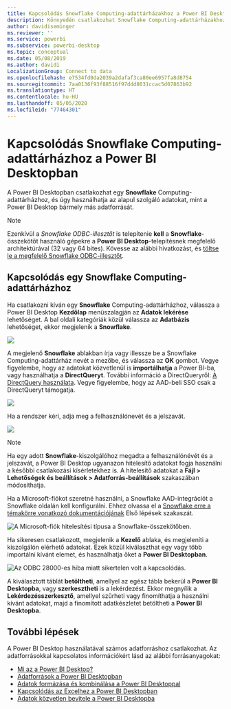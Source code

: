 ```yaml
---
title: Kapcsolódás Snowflake Computing-adattárházakhoz a Power BI Desktopban
description: Könnyedén csatlakozhat Snowflake Computing-adattárházakhoz, és használhatja a bennük tárolt adatokat a Power BI Desktopban
author: davidiseminger
ms.reviewer: ''
ms.service: powerbi
ms.subservice: powerbi-desktop
ms.topic: conceptual
ms.date: 05/08/2019
ms.author: davidi
LocalizationGroup: Connect to data
ms.openlocfilehash: e7534fd0da2039a2dafaf3ca80ee6957fa8d8754
ms.sourcegitcommit: 7aa0136f93f88516f97ddd8031ccac5d07863b92
ms.translationtype: HT
ms.contentlocale: hu-HU
ms.lasthandoff: 05/05/2020
ms.locfileid: "77464301"
---
```

# <a name="connect-to-a-snowflake-computing-warehouse-in-power-bi-desktop"></a>Kapcsolódás Snowflake Computing-adattárházhoz a Power BI Desktopban
A Power BI Desktopban csatlakozhat egy **Snowflake** Computing-adattárházhoz, és úgy használhatja az alapul szolgáló adatokat, mint a Power BI Desktop bármely más adatforrását. 

> [!NOTE]
> Ezenkívül a *Snowflake ODBC-illesztőt* is telepítenie **kell** a **Snowflake**-összekötőt használó gépekre a **Power BI Desktop**-telepítésnek megfelelő architektúrával (32 vagy 64 bites). Kövesse az alábbi hivatkozást, és [töltse le a megfelelő Snowflake ODBC-illesztőt](https://go.microsoft.com/fwlink/?LinkID=823762).
> 
> 

## <a name="connect-to-a-snowflake-computing-warehouse"></a>Kapcsolódás egy Snowflake Computing-adattárházhoz
Ha csatlakozni kíván egy **Snowflake** Computing-adattárházhoz, válassza a Power BI Desktop **Kezdőlap** menüszalagján az **Adatok lekérése** lehetőséget. A bal oldali kategóriák közül válassza az **Adatbázis** lehetőséget, ekkor megjelenik a **Snowflake**.

![](media/desktop-connect-snowflake/connect-snowflake-2b.png)

A megjelenő **Snowflake** ablakban írja vagy illessze be a Snowflake Computing-adattárház nevét a mezőbe, és válassza az **OK** gombot. Vegye figyelembe, hogy az adatokat közvetlenül is **importálhatja** a Power BI-ba, vagy használhatja a **DirectQueryt**. További információ a DirectQueryről: [A DirectQuery használata](desktop-use-directquery.md). Vegye figyelembe, hogy az AAD-beli SSO csak a DirectQueryt támogatja.

![](media/desktop-connect-snowflake/connect-snowflake-3.png)

Ha a rendszer kéri, adja meg a felhasználónevét és a jelszavát.

![](media/desktop-connect-snowflake/connect-snowflake-4.png)

> [!NOTE]
> Ha egy adott **Snowflake**-kiszolgálóhoz megadta a felhasználónévét és a jelszavát, a Power BI Desktop ugyanazon hitelesítő adatokat fogja használni a későbbi csatlakozási kísérletekhez is. A hitelesítő adatokat a **Fájl > Lehetőségek és beállítások > Adatforrás-beállítások** szakaszában módosíthatja.
> 
> 

Ha a Microsoft-fiókot szeretné használni, a Snowflake AAD-integrációt a Snowflake oldalán kell konfigurálni. Ehhez olvassa el a [Snowflake erre a témakörre vonatkozó dokumentációjának](https://docs.snowflake.net/manuals/user-guide/oauth-powerbi.html#power-bi-sso-to-snowflake) Első lépések szakaszát.

![A Microsoft-fiók hitelesítési típusa a Snowflake-összekötőben.](media/desktop-connect-snowflake/connect-snowflake-6.png)


Ha sikeresen csatlakozott, megjelenik a **Kezelő** ablaka, és megjeleníti a kiszolgálón elérhető adatokat. Ezek közül kiválaszthat egy vagy több importálni kívánt elemet, és használhatja őket a **Power BI Desktopban**.

![Az ODBC 28000-es hiba miatt sikertelen volt a kapcsolódás.](media/desktop-connect-snowflake/connect-snowflake-5.png)

A kiválasztott táblát **betöltheti**, amellyel az egész tábla bekerül a **Power BI Desktopba**, vagy **szerkesztheti** is a lekérdezést. Ekkor megnyílik a **Lekérdezésszerkesztő**, amellyel szűrheti vagy finomíthatja a használni kívánt adatokat, majd a finomított adatkészletet betöltheti a **Power BI Desktopba**.

## <a name="next-steps"></a>További lépések
A Power BI Desktop használatával számos adatforráshoz csatlakozhat. Az adatforrásokkal kapcsolatos információkért lásd az alábbi forrásanyagokat:

* [Mi az a Power BI Desktop?](desktop-what-is-desktop.md)
* [Adatforrások a Power BI Desktopban](desktop-data-sources.md)
* [Adatok formázása és kombinálása a Power BI Desktoppal](desktop-shape-and-combine-data.md)
* [Kapcsolódás az Excelhez a Power BI Desktopban](desktop-connect-excel.md)   
* [Adatok közvetlen bevitele a Power BI Desktopba](desktop-enter-data-directly-into-desktop.md)   

